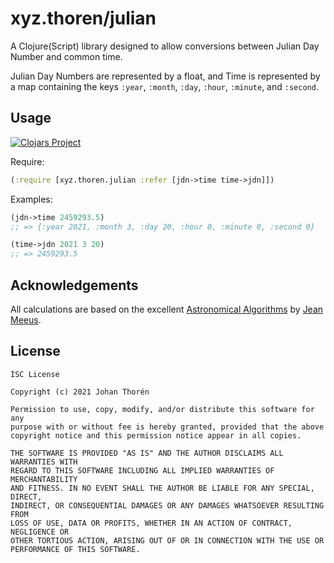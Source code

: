 # xyz.thoren/julian

A Clojure(Script) library designed to allow conversions between Julian Day
Number and common time.

Julian Day Numbers are represented by a float, and Time is represented
by a map containing the keys `:year`, `:month`, `:day`, `:hour`, `:minute`, and
`:second`.

## Usage

[![Clojars Project](https://img.shields.io/clojars/v/xyz.thoren/julian.svg)](https://clojars.org/xyz.thoren/julian)

Require:

``` clojure
(:require [xyz.thoren.julian :refer [jdn->time time->jdn]])
```

Examples:

``` clojure
(jdn->time 2459293.5)
;; => {:year 2021, :month 3, :day 20, :hour 0, :minute 0, :second 0}
```

``` clojure
(time->jdn 2021 3 20)
;; => 2459293.5
```

## Acknowledgements

All calculations are based on the excellent [Astronomical
Algorithms](https://openlibrary.org/works/OL2009494W/Astronomical_algorithms) by
[Jean Meeus](https://en.wikipedia.org/wiki/Jean_Meeus).

## License

```
ISC License

Copyright (c) 2021 Johan Thorén

Permission to use, copy, modify, and/or distribute this software for any
purpose with or without fee is hereby granted, provided that the above
copyright notice and this permission notice appear in all copies.

THE SOFTWARE IS PROVIDED "AS IS" AND THE AUTHOR DISCLAIMS ALL WARRANTIES WITH
REGARD TO THIS SOFTWARE INCLUDING ALL IMPLIED WARRANTIES OF MERCHANTABILITY
AND FITNESS. IN NO EVENT SHALL THE AUTHOR BE LIABLE FOR ANY SPECIAL, DIRECT,
INDIRECT, OR CONSEQUENTIAL DAMAGES OR ANY DAMAGES WHATSOEVER RESULTING FROM
LOSS OF USE, DATA OR PROFITS, WHETHER IN AN ACTION OF CONTRACT, NEGLIGENCE OR
OTHER TORTIOUS ACTION, ARISING OUT OF OR IN CONNECTION WITH THE USE OR
PERFORMANCE OF THIS SOFTWARE.
```
